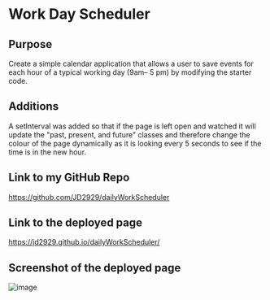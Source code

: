 # Work Day Scheduler

## Purpose 

Create a simple calendar application that allows a user to save events for each hour of a typical working day (9am&ndash; 5 pm) by modifying the starter code. 

## Additions

A setInterval was added so that if the page is left open and watched it will update the "past, present, and future" classes and therefore change the colour of the page dynamically as it is looking every 5 seconds to see if the time is in the new hour. 

## Link to my GitHub Repo

https://github.com/JD2929/dailyWorkScheduler

## Link to the deployed page

https://jd2929.github.io/dailyWorkScheduler/

## Screenshot of the deployed page

![image](https://github.com/JD2929/dailyWorkScheduler/assets/139637504/0d30c732-6a95-4bfa-8cef-1056527a025c)
